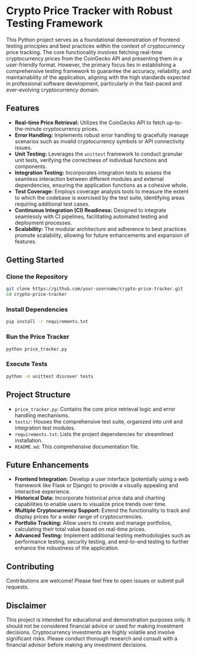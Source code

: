 # Crypto Price Tracker with Robust Testing Framework

This Python project serves as a foundational demonstration of frontend testing principles and best practices within the context of cryptocurrency price tracking. The core functionality involves fetching real-time cryptocurrency prices from the CoinGecko API and presenting them in a user-friendly format. However, the primary focus lies in establishing a comprehensive testing framework to guarantee the accuracy, reliability, and maintainability of the application, aligning with the high standards expected in professional software development, particularly in the fast-paced and ever-evolving cryptocurrency domain.

## Features

- **Real-time Price Retrieval:** Utilizes the CoinGecko API to fetch up-to-the-minute cryptocurrency prices.
- **Error Handling:** Implements robust error handling to gracefully manage scenarios such as invalid cryptocurrency symbols or API connectivity issues.
- **Unit Testing:** Leverages the `unittest` framework to conduct granular unit tests, verifying the correctness of individual functions and components.
- **Integration Testing:** Incorporates integration tests to assess the seamless interaction between different modules and external dependencies, ensuring the application functions as a cohesive whole.
- **Test Coverage:** Employs coverage analysis tools to measure the extent to which the codebase is exercised by the test suite, identifying areas requiring additional test cases.
- **Continuous Integration (CI) Readiness:** Designed to integrate seamlessly with CI pipelines, facilitating automated testing and deployment processes.
- **Scalability:** The modular architecture and adherence to best practices promote scalability, allowing for future enhancements and expansion of features.

## Getting Started

### Clone the Repository

```bash
git clone https://github.com/your-username/crypto-price-tracker.git
cd crypto-price-tracker
```

### Install Dependencies

```bash
pip install -r requirements.txt
```

### Run the Price Tracker

```bash
python price_tracker.py
```

### Execute Tests

```bash
python -m unittest discover tests
```

## Project Structure

- `price_tracker.py`: Contains the core price retrieval logic and error handling mechanisms.
- `tests/`: Houses the comprehensive test suite, organized into unit and integration test modules.
- `requirements.txt`: Lists the project dependencies for streamlined installation.
- `README.md`: This comprehensive documentation file.

## Future Enhancements

- **Frontend Integration:** Develop a user interface (potentially using a web framework like Flask or Django) to provide a visually appealing and interactive experience.
- **Historical Data:** Incorporate historical price data and charting capabilities to enable users to visualize price trends over time.
- **Multiple Cryptocurrency Support:** Extend the functionality to track and display prices for a wider range of cryptocurrencies.
- **Portfolio Tracking:** Allow users to create and manage portfolios, calculating their total value based on real-time prices.
- **Advanced Testing:** Implement additional testing methodologies such as performance testing, security testing, and end-to-end testing to further enhance the robustness of the application.

## Contributing

Contributions are welcome! Please feel free to open issues or submit pull requests.

## Disclaimer

This project is intended for educational and demonstration purposes only. It should not be considered financial advice or used for making investment decisions. Cryptocurrency investments are highly volatile and involve significant risks. Please conduct thorough research and consult with a financial advisor before making any investment decisions.